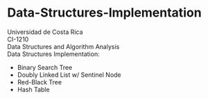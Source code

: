 # Data-Structures-Implementation
Universidad de Costa Rica  
CI-1210  
Data Structures and Algorithm Analysis  
Data Structures Implementation:
  - Binary Search Tree
  - Doubly Linked List w/ Sentinel Node
  - Red-Black Tree
  - Hash Table
